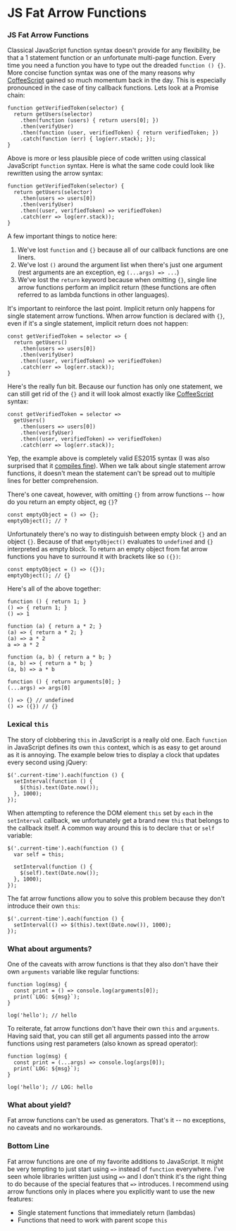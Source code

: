 # JS Fat Arrow Functions

### JS Fat Arrow Functions

Classical JavaScript function syntax doesn't provide for any flexibility, be that a 1 statement function or an unfortunate multi-page function. Every time you need a function you have to type out the dreaded `function () {}`. More concise function syntax was one of the many reasons why [CoffeeScript](http://coffeescript.org) gained so much momentum back in the day. This is especially pronounced in the case of tiny callback functions. Lets look at a Promise chain:

```
function getVerifiedToken(selector) {
  return getUsers(selector)
    .then(function (users) { return users[0]; })
    .then(verifyUser)
    .then(function (user, verifiedToken) { return verifiedToken; })
    .catch(function (err) { log(err.stack); });
}
```

Above is more or less plausible piece of code written using classical JavaScript `function` syntax. Here is what the same code could look like rewritten using the arrow syntax:

```
function getVerifiedToken(selector) {
  return getUsers(selector)
    .then(users => users[0])
    .then(verifyUser)
    .then((user, verifiedToken) => verifiedToken)
    .catch(err => log(err.stack));
}
```

A few important things to notice here:

1. We've lost `function` and `{}` because all of our callback functions are one liners.
2. We've lost `()` around the argument list when there's just one argument (rest arguments are an exception, eg `(...args) => ...`)
3. We've lost the `return` keyword because when omitting `{}`, single line arrow functions perform an implicit return (these functions are often referred to as lambda functions in other languages).

It's important to reinforce the last point. Implicit return only happens for single statement arrow functions. When arrow function is declared with `{}`, even if it's a single statement, implicit return does not happen:

```
const getVerifiedToken = selector => {
  return getUsers()
    .then(users => users[0])
    .then(verifyUser)
    .then((user, verifiedToken) => verifiedToken)
    .catch(err => log(err.stack));
}
```

Here's the really fun bit. Because our function has only one statement, we can still get rid of the `{}` and it will look almost exactly like [CoffeeScript](http://coffeescript.org) syntax:

```
const getVerifiedToken = selector =>
  getUsers()
    .then(users => users[0])
    .then(verifyUser)
    .then((user, verifiedToken) => verifiedToken)
    .catch(err => log(err.stack));
```

Yep, the example above is completely valid ES2015 syntax (I was also surprised that it [compiles fine](http://babeljs.io/repl/#?)). When we talk about single statement arrow functions, it doesn't mean the statement can't be spread out to multiple lines for better comprehension.

There's one caveat, however, with omitting `{}` from arrow functions -- how do you return an empty object, eg `{}`?

```
const emptyObject = () => {};
emptyObject(); // ?
```

Unfortunately there's no way to distinguish between empty block `{}` and an object `{}`. Because of that `emptyObject()` evaluates to `undefined` and `{}` interpreted as empty block. To return an empty object from fat arrow functions you have to surround it with brackets like so `({})`:

```
const emptyObject = () => ({});
emptyObject(); // {}
```

Here's all of the above together:

```
function () { return 1; }
() => { return 1; }
() => 1

function (a) { return a * 2; }
(a) => { return a * 2; }
(a) => a * 2
a => a * 2

function (a, b) { return a * b; }
(a, b) => { return a * b; }
(a, b) => a * b

function () { return arguments[0]; }
(...args) => args[0]

() => {} // undefined
() => ({}) // {}
```

### Lexical `this`

The story of clobbering `this` in JavaScript is a really old one. Each `function` in JavaScript defines its own `this` context, which is as easy to get around as it is annoying. The example below tries to display a clock that updates every second using jQuery:

```
$('.current-time').each(function () {
  setInterval(function () {
    $(this).text(Date.now());
  }, 1000);
});
```

When attempting to reference the DOM element `this` set by `each` in the `setInterval` callback, we unfortunately get a brand new `this` that belongs to the callback itself. A common way around this is to declare `that` or `self` variable:

```
$('.current-time').each(function () {
  var self = this;

  setInterval(function () {
    $(self).text(Date.now());
  }, 1000);
});
```

The fat arrow functions allow you to solve this problem because they don't introduce their own `this`:

```
$('.current-time').each(function () {
  setInterval(() => $(this).text(Date.now()), 1000);
});
```

### What about arguments?

One of the caveats with arrow functions is that they also don't have their own `arguments` variable like regular functions:

```
function log(msg) {
  const print = () => console.log(arguments[0]);
  print(`LOG: ${msg}`);
}

log('hello'); // hello
```

To reiterate, fat arrow functions don't have their own `this` and `arguments`. Having said that, you can still get all arguments passed into the arrow functions using rest parameters (also known as spread operator):

```
function log(msg) {
  const print = (...args) => console.log(args[0]);
  print(`LOG: ${msg}`);
}

log('hello'); // LOG: hello
```

### What about yield?

Fat arrow functions can't be used as generators. That's it -- no exceptions, no caveats and no workarounds.

### Bottom Line

Fat arrow functions are one of my favorite additions to JavaScript. It might be very tempting to just start using `=>` instead of `function` everywhere. I've seen whole libraries written just using `=>` and I don't think it's the right thing to do because of the special features that `=>` introduces. I recommend using arrow functions only in places where you explicitly want to use the new features:

- Single statement functions that immediately return (lambdas)
- Functions that need to work with parent scope `this`

